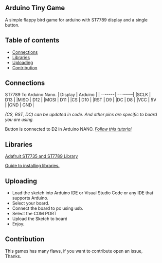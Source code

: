 ## Arduino Tiny Game
A simple flappy bird game for arduino with ST7789 display and a single button.

## Table of contents
 * [Connections](#connections)
 * [Libraries](#libraries)
 * [Uploading](#uploading)
 * [Contribution](#contribution)

## Connections
ST7789 To Arduino Nano.
| Display | Arduino |
| -------| --------|
|SCLK | D13 |
|MISO | D12 | 
|MOSI | D11 | 
|CS | D10 | 
|RST | D9 | 
|DC | D8 |
|VCC | 5V |
|GND | GND |

*(CS, RST, DC) can be updated in code. And other pins are specific to board you are using.*

Button is connected to D2 in Arduino NANO. *[Follow this tutorial](https://docs.arduino.cc/built-in-examples/digital/Button)*

## Libraries
[Adafruit ST7735 and ST7789 Library](https://downloads.arduino.cc/libraries/github.com/adafruit/Adafruit_ST7735_and_ST7789_Library-1.10.3.zip)

[Guide to installing libraries.](https://docs.arduino.cc/software/ide-v1/tutorials/installing-libraries)

## Uploading
 * Load the sketch into Arduino IDE or Visual Studio Code or any IDE that supports Arduino.
 * Select your board.
 * Connect the board to pc using usb.
 * Select the COM PORT
 * Upload the Sketch to board
 * Enjoy.

## Contribution 
This games has many flaws, if you want to contribute open an issue, Thanks.
